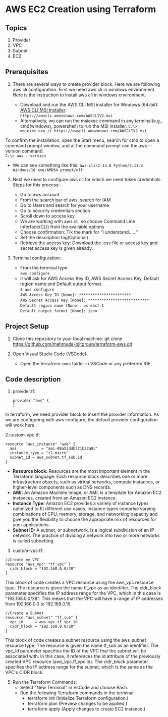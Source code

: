 # AWS EC2 Creation using Terraform

## Topics
1. Provider
2. VPC
3. Subnet
4. EC2

## Prerequisites

1. There are several ways to create provider block. Here we are following aws cli configuration. 
First we need aws cli in windows environment. Here is the instruction to install aws cli in windows environment. 

   - Download and run the AWS CLI MSI installer for Windows (64-bit): [AWS CLI MSI Installer](https://awscli.amazonaws.com/AWSCLIV2.msi):<br>
`https://awscli.amazonaws.com/AWSCLIV2.msi`
   - Alternatively, we can run the msiexec command in any terminal(e.g., cmd(windows), powershell) to run the MSI installer.
`C:\> msiexec.exe /i https://awscli.amazonaws.com/AWSCLIV2.msi`<br>

To confirm the installation, open the Start menu, search for cmd to open a command prompt window, and at the command prompt use the aws --version command.<br>
`C:\> aws --version`
   - We can see something like this:
`aws-cli/2.13.8 Python/3.11.4 Windows/10 exe/AMD64 prompt/off`<br>
2. Next we need to configure aws cli for which we need token credentials. Steps for this process: 
   - Go to aws account
   - From the search bar of aws, search for IAM
   - Go to Users and search for your username
   - Go to security credentials section
   - Scroll down to access key
   - We are working with aws cli, so choose Command Line Interface(CLI) from the available options
   - Choose confirmation: Tik the mark for “I understand……”
   - Set the description tag(Optional)
   - Retrieve the access key: Download the .csv file or access key and secret access key is given already.

3. Terminal configuration:
   - From the terminal type:<br>
`aws configure`
   - It will ask for AWS Access Key ID, AWS Secret Access Key, Default region name and Default output format.  <br>
`$ aws configure`<br>
`AWS Access Key ID [None]: ***********************`<br>
`AWS Secret Access Key [None]: ***************************`<br>
`Default region name [None]: us-east-1`<br>
`Default output format [None]: json`

## Project Setup

1. Clone this repository to your local machine:
git clone https://github.com/mahmuda-bjitgroup/terraform-aws.git

2. Open Visual Studio Code (VSCode):
   - Open the terraform-aws folder in VSCode or any preferred IDE.
  
## Code description
1. provider.tf:
   ```
   provider "aws" {
   }
   ```
In terraform, we need provider block to insert the provider information. As we are configuring with aws configure, the default provider configuration will work here.

2.custom-vpc.tf:
```
resource "aws_instance" "web" {
  ami           = "ami-08a52ddb321b32a8c"
  instance_type = "t2.micro"
  subnet_id = aws_subnet.tf_sub.id
}
```
   - **Resource block:** Resources are the most important element in the Terraform language. Each resource block describes one or more infrastructure objects, such as virtual networks, compute instances, or higher-level components such as DNS records.<br>
   - **AMI:** An Amazon Machine Image, or AMI, is a template for Amazon EC2 instances, created from an Amazon EC2 instance.<br>
   - **Instance Type:** Amazon EC2 provides a variety of instance types optimized to fit different use cases. Instance types comprise varying combinations of CPU, memory, storage, and networking capacity and give you the flexibility to choose the appropriate mix of resources for your applications.<br>
   - **Subnet ID:** A subnet, or subnetwork, is a logical subdivision of an IP network. The practice of dividing a network into two or more networks is called subnetting.

3. custom-vpc.tf:
```
//Create my VPC
resource "aws_vpc" "tf_vpc" {
  cidr_block = "192.168.0.0/28"
}
```
This block of code creates a VPC resource using the aws_vpc resource type. The resource is given the name tf_vpc as an identifier. The cidr_block parameter specifies the IP address range for the VPC, which in this case is "192.168.0.0/28". This means that the VPC will have a range of IP addresses from 192.168.0.0 to 192.168.0.15.
```
//Create a Subnet
resource "aws_subnet" "tf_sub" {
  vpc_id     = aws_vpc.tf_vpc.id
  cidr_block = "192.168.0.0/28"
}
```
This block of code creates a subnet resource using the aws_subnet resource type. The resource is given the name tf_sub as an identifier. The vpc_id parameter specifies the ID of the VPC that the subnet will be associated with. In this case, it references the id attribute of the previously created VPC resource (aws_vpc.tf_vpc.id). The cidr_block parameter specifies the IP address range for the subnet, which is the same as the VPC's CIDR block.

5. Run the Terraform Commands:
   - Select "New Terminal" in VsCode and choose Bash.
   - Run the following Terraform commands in the terminal:
      - terraform init (Initialize Terraform configuration.)
      - terraform plan (Preview changes to be applied.)
      - terraform apply (Apply changes to create EC2 instance.)
